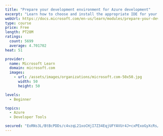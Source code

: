 ```yaml
---
title: "Prepare your development environment for Azure development"
excerpt: "Learn how to choose and install the appropriate IDE for your requirements to help you build, deploy, monitor, and scale cloud-hosted solutions."
webUrl: https://docs.microsoft.com/en-us/learn/modules/prepare-your-dev-environment-for-azure-development/
type: course
price: Free
length: PT28M
ratings:
  count: 5699
  average: 4.701702
heat: 51

provider:
  name: Microsoft Learn
  domain: microsoft.com
  images:
    - url: /assets/images/organizations/microsoft.com-50x50.jpg
      width: 50
      height: 50

levels:
  - Beginner

topics:
  - Azure
  - Developer Tools

secured: "EoRNs3L/BtBcPDDs/c4vzqL21xoCHjI7Z34EqjUFYAVUr4J+cxPExoGyXcRs/yePV5UgjSUsbT4WfuSgKLRAOprarmtTefHeIv6LRvsekpUrBGDyIAMbRw+RsmlEsn4otu/DXiYF/rnZOQcRo0BGpUfbgrzpSy7Btop8cqMsM5ek04fthrjSRtZHSGabFM8JHKpPL0hxaCY/M346uKKtu5o4lu7RnDdDHbjDeXrYSx70plx66kRKSjnw68Z7lEONAnI5r89D7a8FtsHoDnLRTStK9Fn/wPcLNYfb1MUdbCw1Z4fovuvbV4EIVEQOgZzP2VqRA/ETqguEfv/iPtAASy5qaGZLC4+LnzTj1MXexRjIgT3dk0jNZSptS8iCHSLuvob/rQjjf2nWgY8Fu9Qe8qN+BkWAK1XxNb3Kne6Tf5Y=;sJkbNlU47aoAVslLllRRSg=="
---
```


